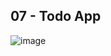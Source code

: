 ## 07 - Todo App 
![image](https://github.com/Krishna-dev7/React-Projects/assets/148896798/0ffe4391-d25d-441a-aae9-222d6b573d71)
